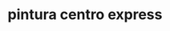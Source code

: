---
title: "pintura centro express"
url: /puerto-la-cruz/pintura-centro-express/
shop: Autowerkstatt
---